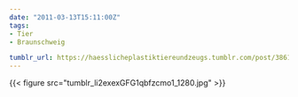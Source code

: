 ```yaml
---
date: "2011-03-13T15:11:00Z"
tags:
- Tier
- Braunschweig

tumblr_url: https://haesslicheplastiktiereundzeugs.tumblr.com/post/3861052872
---
```

{{< figure src="tumblr_li2exexGFG1qbfzcmo1_1280.jpg" >}}
